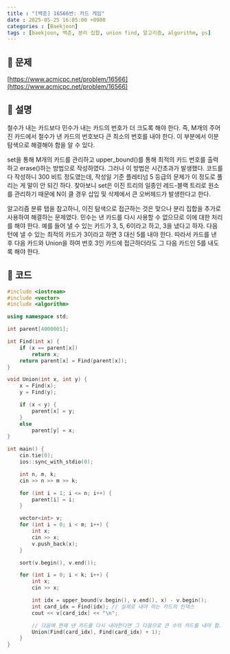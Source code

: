 ```yaml
---
title : "[백준] 16566번: 카드 게임"
date : 2025-05-25 16:05:00 +0900
categories : [Baekjoon]
tags : [baekjoon, 백준, 분리 집합, union find, 알고리즘, algorithm, ps]
---
```


## 📌 문제

[https://www.acmicpc.net/problem/16566](https://www.acmicpc.net/problem/16566)

## 📌 설명

철수가 내는 카드보다 민수가 내는 카드의 번호가 더 크도록 해야 한다. 즉, M개의 주어진 카드에서 철수가 낸 카드의 번호보다 큰 최소의 번호를 내야 한다. 이 부분에서 이분 탐색으로 해결해야 함을 알 수 있다.

set을 통해 M개의 카드를 관리하고 upper\_bound()를 통해 최적의 카드 번호를 출력하고 erase()하는 방법으로 작성하였다. 그러나 이 방법은 시간초과가 발생했다. 코드를 다 작성하니 300 비트 정도였는데, 작성일 기준 플레티넘 5 등급의 문제가 이 정도로 풀리는 게 말이 안 되긴 하다. 찾아보니 set은 이진 트리의 일종인 레드-블랙 트리로 원소를 관리하기 때문에 N이 클 경우 삽입 및 삭제에서 큰 오버헤드가 발생한다고 한다.

알고리즘 분류 탭을 참고하니, 이진 탐색으로 접근하는 것은 맞으나 분리 집합을 추가로 사용하여 해결하는 문제였다. 민수는 낸 카드를 다시 사용할 수 없으므로 이에 대한 처리를 해야 한다. 예를 들어 낼 수 있는 카드가 3, 5, 6이라고 하고, 3을 냈다고 하자. 다음 턴에 낼 수 있는 최적의 카드가 3이라고 하면 3 대신 5를 내야 한다. 따라서 카드를 낸 후 다음 카드와 Union을 하여 번호 3인 카드에 접근하더라도 그 다음 카드인 5를 내도록 해야 한다.

## 📌 코드

```cpp
#include <iostream>
#include <vector>
#include <algorithm>

using namespace std;

int parent[4000001];

int Find(int x) {
	if (x == parent[x])
		return x;
	return parent[x] = Find(parent[x]);
}

void Union(int x, int y) {
	x = Find(x);
	y = Find(y);

	if (x < y) {
		parent[x] = y;
	}
	else
		parent[y] = x;
}

int main() {
	cin.tie(0);
	ios::sync_with_stdio(0);

	int n, m, k;
	cin >> n >> m >> k;

	for (int i = 1; i <= n; i++) {
		parent[i] = i;
	}

	vector<int> v;
	for (int i = 0; i < m; i++) {
		int x;
		cin >> x;
		v.push_back(x);
	}

	sort(v.begin(), v.end());

	for (int i = 0; i < k; i++) {
		int x;
		cin >> x;

		int idx = upper_bound(v.begin(), v.end(), x) - v.begin();
		int card_idx = Find(idx); // 실제로 내야 하는 카드의 인덱스
		cout << v[card_idx] << "\n";

		// 다음에 현재 낸 카드를 다시 내야한다면 그 다음으로 큰 수의 카드를 내야 함. 따라서 현재 카드와 다음 카드를 Union
		Union(Find(card_idx), Find(card_idx) + 1);
	}
}
```